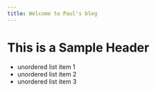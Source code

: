 ```yaml
---
title: Welcome to Paul's blog
---
```


# This is a Sample Header
- unordered list item 1
- unordered list item 2
- unordered list item 3
